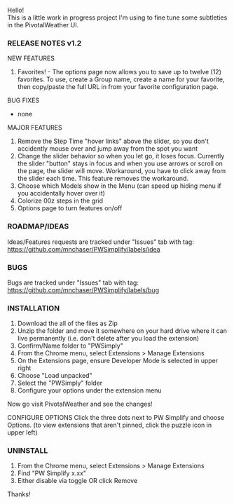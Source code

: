 Hello!  
This is a little work in progress project I'm using to fine tune some subtleties in the PivotalWeather UI.  

### RELEASE NOTES v1.2
NEW FEATURES
1. Favorites! - The options page now allows you to save up to twelve (12) favorites.  To use, create a Group name, create a name for your favorite, then copy/paste the full URL in from your favorite configuration page.  

BUG FIXES
- none

MAJOR FEATURES 
1. Remove the Step Time "hover links" above the slider, so you don't accidently mouse over and jump away from the spot you want
2. Change the slider behavior so when you let go, it loses focus. Currently the slider "button" stays in focus and when you use arrows or scroll on the page, the slider will move. Workaround, you have to click away from the slider each time.  This feature removes the workaround.
3. Choose which Models show in the Menu (can speed up hiding menu if you accidentally hover over it)
4. Colorize 00z steps in the grid
5. Options page to turn features on/off

   
### ROADMAP/IDEAS
Ideas/Features requests are tracked under "Issues" tab with tag: https://github.com/mnchaser/PWSimplify/labels/idea


### BUGS
Bugs are tracked under "Issues" tab with tag: https://github.com/mnchaser/PWSimplify/labels/bug


### INSTALLATION
1. Download the all of the files as Zip
2. Unzip the folder and move it somewhere on your hard drive where it can live permanently (i.e. don't delete after you load the extension)
3. Confirm/Name folder to "PWSimply"
4. From the Chrome menu, select Extensions > Manage Extensions
5. On the Extensions page, ensure Developer Mode is selected in upper right
6. Choose "Load unpacked"
7. Select the "PWSimply" folder
8. Configure your options under the extension menu

Now go visit PivotalWeather and see the changes!

CONFIGURE OPTIONS
Click the three dots next to PW Simplify and choose Options. (to view extensions that aren't pinned, click the puzzle icon in upper left)  

### UNINSTALL
1. From the Chrome menu, select Extensions > Manage Extensions
2. Find "PW Simplify x.xx"
3. Either disable via toggle OR click Remove

Thanks!
